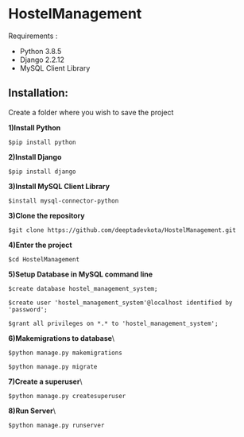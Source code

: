 # HostelManagement

Requirements :
* Python 3.8.5
* Django 2.2.12
* MySQL Client Library

## Installation:
Create a folder where you wish to save the project

**1)Install Python**
```
$pip install python
```

**2)Install Django**
```
$pip install django
```

**3)Install MySQL Client Library**
```
$install mysql-connector-python
```

**3)Clone the repository**
```
$git clone https://github.com/deeptadevkota/HostelManagement.git
```

**4)Enter the project**
```
$cd HostelManagement
```

**5)Setup Database in MySQL command line**
```
$create database hostel_management_system;
```
```
$create user 'hostel_management_system'@localhost identified by 'password';
```
```
$grant all privileges on *.* to 'hostel_management_system';
```

**6)Makemigrations to database**\
```
$python manage.py makemigrations
```
```
$python manage.py migrate
```

**7)Create a superuser**\
```
$python manage.py createsuperuser
```

**8)Run Server**\
```
$python manage.py runserver
```


